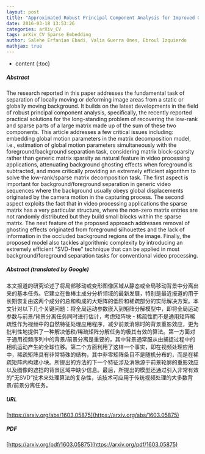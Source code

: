 ```yaml
---
layout: post
title: "Approximated Robust Principal Component Analysis for Improved General Scene Background Subtraction"
date: 2016-03-18 13:53:26
categories: arXiv_CV
tags: arXiv_CV Sparse Embedding
author: Salehe Erfanian Ebadi, Valia Guerra Ones, Ebroul Izquierdo
mathjax: true
---
```


* content
{:toc}

##### Abstract
The research reported in this paper addresses the fundamental task of separation of locally moving or deforming image areas from a static or globally moving background. It builds on the latest developments in the field of robust principal component analysis, specifically, the recently reported practical solutions for the long-standing problem of recovering the low-rank and sparse parts of a large matrix made up of the sum of these two components. This article addresses a few critical issues including: embedding global motion parameters in the matrix decomposition model, i.e., estimation of global motion parameters simultaneously with the foreground/background separation task, considering matrix block-sparsity rather than generic matrix sparsity as natural feature in video processing applications, attenuating background ghosting effects when foreground is subtracted, and more critically providing an extremely efficient algorithm to solve the low-rank/sparse matrix decomposition task. The first aspect is important for background/foreground separation in generic video sequences where the background usually obeys global displacements originated by the camera motion in the capturing process. The second aspect exploits the fact that in video processing applications the sparse matrix has a very particular structure, where the non-zero matrix entries are not randomly distributed but they build small blocks within the sparse matrix. The next feature of the proposed approach addresses removal of ghosting effects originated from foreground silhouettes and the lack of information in the occluded background regions of the image. Finally, the proposed model also tackles algorithmic complexity by introducing an extremely efficient "SVD-free" technique that can be applied in most background/foreground separation tasks for conventional video processing.

##### Abstract (translated by Google)
本文报道的研究论述了将局部移动或变形图像区域从静态或全局移动背景中分离出来的基本任务。它建立在鲁棒主成分分析领域的最新发展，特别是最近报道的用于长期恢复由这两个成分的总和构成的大矩阵的低阶和稀疏部分的实际解决方案。本文针对以下几个关键问题：将全局运动参数嵌入到矩阵分解模型中，即将全局运动参数与前景/背景分离任务同时进行估计，考虑矩阵块 - 稀疏性而不是通用矩阵稀疏性作为视频中的自然特征处理应用程序，减少前景消除时的背景重影效应，更为批判性地提供了一种解决低秩/稀疏矩阵分解任务的极其有效的算法。第一方面对于通用视频序列中的背景/前景分离是重要的，其中背景通常服从由捕捉过程中的相机运动产生的全球位移。第二个方面利用了这样一个事实，即在视频处理应用中，稀疏矩阵具有非常特殊的结构，其中非零矩阵条目不是随机分布的，而是在稀疏矩阵内构建小块。所提出的方法的下一个特征涉及消除源于前景轮廓的重影效应以及图像的遮挡的背景区域中缺少信息。最后，所提出的模型还通过引入非常有效的“无SVD”技术来处理算法的复杂性，该技术可应用于传统视频处理的大多数背景/前景分离任务。

##### URL
[https://arxiv.org/abs/1603.05875](https://arxiv.org/abs/1603.05875)

##### PDF
[https://arxiv.org/pdf/1603.05875](https://arxiv.org/pdf/1603.05875)

